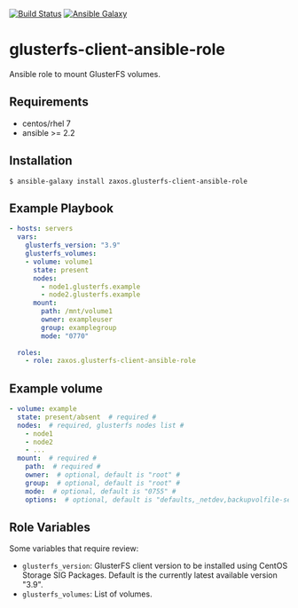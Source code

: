 [![Build Status](https://travis-ci.org/zaxos/glusterfs-client-ansible-role.svg?branch=master)](https://travis-ci.org/zaxos/glusterfs-client-ansible-role)
[![Ansible Galaxy](https://img.shields.io/badge/galaxy-_zaxos.glusterfs--client--ansible--role-blue.svg)](https://galaxy.ansible.com/zaxos/glusterfs-client-ansible-role/)

glusterfs-client-ansible-role
=============================

Ansible role to mount GlusterFS volumes.

Requirements
------------
* centos/rhel 7
* ansible >= 2.2

Installation
------------
```
$ ansible-galaxy install zaxos.glusterfs-client-ansible-role
```

Example Playbook
----------------
```yaml
- hosts: servers
  vars:
    glusterfs_version: "3.9"
    glusterfs_volumes:
    - volume: volume1
      state: present
      nodes:
        - node1.glusterfs.example
        - node2.glusterfs.example
      mount:
        path: /mnt/volume1
        owner: exampleuser
        group: examplegroup
        mode: "0770"
            
  roles:
    - role: zaxos.glusterfs-client-ansible-role
```

Example volume
--------------
```yaml
- volume: example
  state: present/absent  # required #
  nodes:  # required, glusterfs nodes list #
    - node1
    - node2
    - ...
  mount:  # required #
    path:  # required #
    owner:  # optional, default is "root" #
    group:  # optional, default is "root" #
    mode:  # optional, default is "0755" #
    options:  # optional, default is "defaults,_netdev,backupvolfile-server=..." #
```

Role Variables
--------------
Some variables that require review:
- `glusterfs_version`: GlusterFS client version to be installed using CentOS Storage SIG Packages. Default is the currently latest available version "3.9".
- `glusterfs_volumes`: List of volumes.
